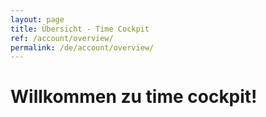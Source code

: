 ```yaml
---
layout: page
title: Übersicht - Time Cockpit
ref: /account/overview/
permalink: /de/account/overview/
---
```


<function name="TimeCockpit.Security.AuthenticationRequired.Functions.EnsureAuthentication" /><h1>Willkommen zu time cockpit!</h1><function name="Composite.AspNet.LoadUserControl">
  <param name="Path" value="~/Frontend/Custom/Web/Forms/Controls/MyAccount.ascx" />
</function>